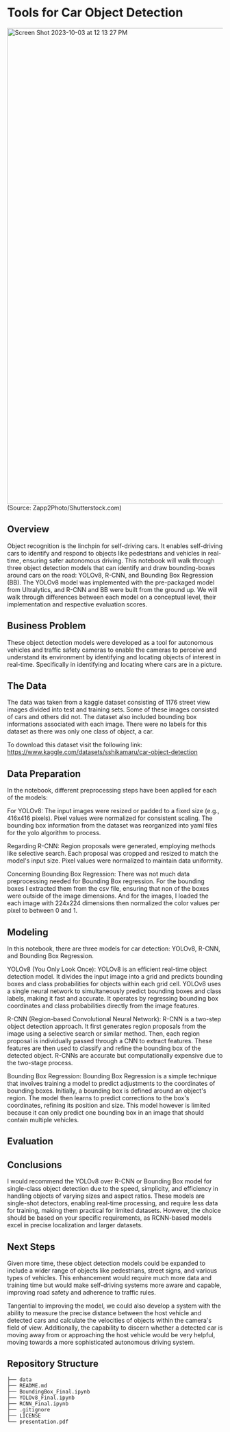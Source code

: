 # Tools for Car Object Detection

<img width="1109" alt="Screen Shot 2023-10-03 at 12 13 27 PM" src="https://github.com/nickthetj/CarObjectDetection/assets/37059423/bf1b8802-b453-44ea-8dde-fe1a0ddcfe1d">
(Source: Zapp2Photo/Shutterstock.com)

## Overview
Object recognition is the linchpin for self-driving cars. It enables self-driving cars to identify and respond to objects like pedestrians and vehicles in real-time, ensuring safer autonomous driving. This notebook will walk through three object detection models that can identify and draw bounding-boxes around cars on the road: YOLOv8, R-CNN, and Bounding Box Regression (BB). The YOLOv8 model was implemented with the pre-packaged model from Ultralytics, and R-CNN and BB were built from the ground up. We will walk through differences between each model on a conceptual level, their implementation and respective evaluation scores. 

## Business Problem
These object detection models were developed as a tool for autonomous vehicles and traffic safety cameras to enable the cameras to perceive and understand its environment by identifying and locating objects of interest in real-time. Specifically in identifying and locating where cars are in a picture.

## The Data
The data was taken from a kaggle dataset consisting of 1176 street view images divided into test and training sets. Some of these images consisted of cars and others did not. The dataset also included bounding box informations associated with each image. There were no labels for this dataset as there was only one class of object, a car. 

To download this dataset visit the following link: https://www.kaggle.com/datasets/sshikamaru/car-object-detection

## Data Preparation
In the notebook, different preprocessing steps have been applied for each of the models:

For YOLOv8:
The input images were resized or padded to a fixed size (e.g., 416x416 pixels).
Pixel values were normalized for consistent scaling.
The bounding box information from the dataset was reorganized into yaml files for the yolo algorithm to process.

Regarding R-CNN:
Region proposals were generated, employing methods like selective search.
Each proposal was cropped and resized to match the model's input size.
Pixel values were normalized to maintain data uniformity.

Concerning Bounding Box Regression:
There was not much data preprocessing needed for Bounding Box regression. For the bounding boxes I extracted them from the csv file, ensuring that non of the boxes were outside of the image dimensions. And for the images, I loaded the each image with 224x224 dimensions then normalized the color values per pixel to between 0 and 1.

## Modeling
In this notebook, there are three models for car detection: YOLOv8, R-CNN, and Bounding Box Regression.

YOLOv8 (You Only Look Once):
YOLOv8 is an efficient real-time object detection model. It divides the input image into a grid and predicts bounding boxes and class probabilities for objects within each grid cell. YOLOv8 uses a single neural network to simultaneously predict bounding boxes and class labels, making it fast and accurate. It operates by regressing bounding box coordinates and class probabilities directly from the image features.

R-CNN (Region-based Convolutional Neural Network):
R-CNN is a two-step object detection approach. It first generates region proposals from the image using a selective search or similar method. Then, each region proposal is individually passed through a CNN to extract features. These features are then used to classify and refine the bounding box of the detected object. R-CNNs are accurate but computationally expensive due to the two-stage process.

Bounding Box Regression:
Bounding Box Regression is a simple technique that involves training a model to predict adjustments to the coordinates of bounding boxes. Initially, a bounding box is defined around an object's region. The model then learns to predict corrections to the box's coordinates, refining its position and size. This model however is limited because it can only predict one bounding box in an image that should contain multiple vehicles. 


## Evaluation

## Conclusions

I would recommend the YOLOv8 over R-CNN or Bounding Box model for single-class object detection due to the speed, simplicity, and efficiency in handling objects of varying sizes and aspect ratios. These models are single-shot detectors, enabling real-time processing, and require less data for training, making them practical for limited datasets. However, the choice should be based on your specific requirements, as RCNN-based models excel in precise localization and larger datasets.

## Next Steps
Given more time, these object detection models could be expanded to include a wider range of objects like pedestrians, street signs, and various types of vehicles. This enhancement would require much more data and training time but would make self-driving systems more aware and capable, improving road safety and adherence to traffic rules.

Tangential to improving the model, we could also develop a system with the ability to measure the precise distance between the host vehicle and detected cars and calculate the velocities of objects within the camera's field of view. Additionally, the capability to discern whether a detected car is moving away from or approaching the host vehicle would be very helpful, moving towards a more sophisticated autonomous driving system. 

## Repository Structure
```
├── data
├── README.md
├── BoundingBox_Final.ipynb
├── YOLOv8_Final.ipynb
├── RCNN_Final.ipynb
├── .gitignore
├── LICENSE
└── presentation.pdf
```
